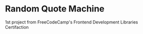 # Random Quote Machine

1st project from FreeCodeCamp's Frontend Development Libraries Certifaction 

